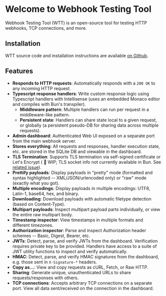 # Welcome to Webhook Testing Tool

Webhook Testing Tool (WTT) is an open-source tool for testing HTTP webhooks, TCP connections, and more.

## Installation

WTT source code and installation instructions are available [on Github](https://github.com/luketurner/webhook-testing-tool).

## Features

- **Responds to HTTP requests**: Automatically responds with a `200 OK` to any incoming HTTP request.
- **Typescript response handlers**: Write custom response logic using Typescript handlers with Intellisense (uses an embedded Monaco editor and compiles with Bun's transpiler).
    - **Middleware pattern**: Multiple handlers can run per request in a middleware-like pattern.
    - **Persistent state**: Handlers can share state local to a given request, or globally (a persistent pseudo-DB for sharing data across multiple requests).
- **Admin dashboard**: Authenticated Web UI exposed on a separate port from the main webhook server.
- **Stores everything**: All requests and responses, handler execution state, etc. are stored in the SQLite DB and viewable in the dashboard.
- **TLS Termination**: Supports TLS termination via self-signed certificate or Let's Encrypt ( :construction: WIP; TLS socket info not currently available in Bun. See [related issue](https://github.com/oven-sh/bun/issues/16834)).
- **Prettify payloads**: Display payloads in "pretty" mode (formatted and syntax highlighted -- XML/JSON/urlencoded only) or "raw" mode (exactly what you got).
- **Multiple encodings**: Display payloads in multiple encodings: UTF8, Latin-1, base64, hex, and binary.
- **Downloading**: Download payloads with automatic filetype detection (based on Content-Type).
- **Multipart payloads**: Inspect multipart payload parts individually, or view the entire raw multipart body.
- **Timestamp inspector**: View timestamps in multiple formats and different timezones.
- **Authorization inspector**: Parse and inspect Authorization header schemes -- Basic, Digest, Bearer, etc.
- **JWTs**: Detect, parse, and verify JWTs from the dashboard. Verification requires private key to be provided. Handlers have access to a suite of JWT utility functions to inspect and verify automatically.
- **HMAC**: Detect, parse, and verify HMAC signatures from the dashboard, e.g. those sent in `X-Signature-*` headers.
- **Copy as...**: View and copy requests as cURL, Fetch, or Raw HTTP.
- **Sharing**: Generate unique, unauthenticated URLs to share requests/responses with others.
- **TCP connections**: Accepts arbitrary TCP connections on a separate port. View all data sent/received on the connection in the dashboard.
